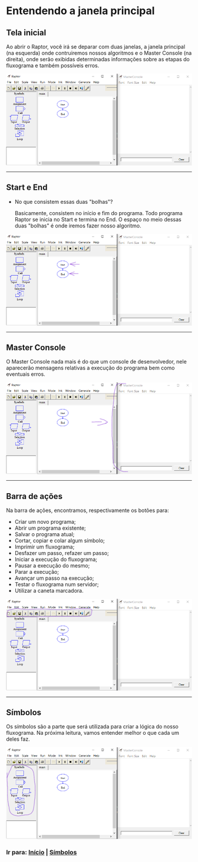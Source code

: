 # Entendendo a janela principal

## Tela inicial

Ao abrir o Raptor, você irá se deparar com duas janelas, a janela principal (na esquerda) onde contruiremos nossos algoritmos e o Master Console (na direita), onde serão exibidas determinadas informações sobre as etapas do fluxograma e também possíveis erros.

<p align="left">
  <img src="../assets/intro.png">
</p>

---

## Start e End

- No que consistem essas duas "bolhas"?

  Basicamente, consistem no início e fim do programa. Todo programa Raptor se inicia no Start e termina no End.
  O espaço no meio dessas duas "bolhas" é onde iremos fazer nosso algoritmo.

<p align="left">
  <img src="../assets/startEnd.png">
</p>

---

## Master Console

O Master Console nada mais é do que um console de desenvolvedor, nele aparecerão mensagens relativas a execução do programa bem como eventuais erros.

<p align="left">
  <img src="../assets/masterconsole.png">
</p>

---

## Barra de ações

Na barra de ações, encontramos, respectivamente os botões para:

- Criar um novo programa;
- Abrir um programa existente;
- Salvar o programa atual;
- Cortar, copiar e colar algum símbolo;
- Imprimir um fluxograma;
- Desfazer um passo, refazer um passo;
- Iniciar a execução do fluxograma;
- Pausar a execução do mesmo;
- Parar a execução;
- Avançar um passo na execução;
- Testar o fluxograma num servidor;
- Utilizar a caneta marcadora.

<p align="left">
  <img src="../assets/barraDeAcoes.png">
</p>

---

## Símbolos

Os símbolos são a parte que será utilizada para criar a lógica do nosso fluxograma. Na próxima leitura, vamos entender melhor o que cada um deles faz.

<p align="left">
  <img src="../assets/simbolos.png">
</p>

### Ir para: [Início](/README.md) | [Símbolos](./5-Simbolos.md)
